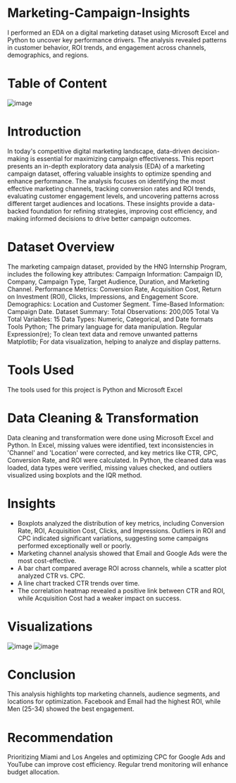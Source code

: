 # Marketing-Campaign-Insights
I performed an EDA on a digital marketing dataset using Microsoft Excel and Python to uncover key performance drivers. The analysis revealed patterns in customer behavior, ROI trends, and engagement across channels, demographics, and regions.

# Table of Content


![image](https://github.com/user-attachments/assets/25d50196-4b5b-44b6-ab55-de8982aebb17)

# Introduction 
In today's competitive digital marketing landscape, data-driven decision-making is essential for maximizing campaign effectiveness. This report presents an in-depth exploratory data analysis (EDA) of a marketing campaign dataset, offering valuable insights to optimize spending and enhance performance. 
The analysis focuses on identifying the most effective marketing channels, tracking conversion rates and ROI trends, evaluating customer engagement levels, and uncovering patterns across different target audiences and locations. These insights provide a data-backed foundation for refining strategies, improving cost efficiency, and making informed decisions to drive better campaign outcomes.

# Dataset Overview
The marketing campaign dataset, provided by the HNG Internship Program, includes the following key attributes:
Campaign Information: Campaign ID, Company, Campaign Type, Target Audience, Duration, and Marketing Channel.
Performance Metrics: Conversion Rate, Acquisition Cost, Return on Investment (ROI), Clicks, Impressions, and Engagement Score.
Demographics: Location and Customer Segment.
Time-Based Information: Campaign Date.
Dataset Summary:
Total Observations: 200,005
Total Va
Total Variables: 15
Data Types: Numeric, Categorical, and Date formats
Tools
Python; The primary language for data manipulation.
Regular Expression(re); To clean text data and remove unwanted patterns
Matplotlib; For data visualization, helping to analyze and display patterns.

# Tools Used 
The tools used for this project is Python and Microsoft Excel

# Data Cleaning & Transformation
Data cleaning and transformation were done using Microsoft Excel and Python. In Excel, missing values were identified, text inconsistencies in 'Channel' and 'Location' were corrected, and key metrics like CTR, CPC, Conversion Rate, and ROI were calculated. In Python, the cleaned data was loaded, data types were verified, missing values checked, and outliers visualized using boxplots and the IQR method.

# Insights
- Boxplots analyzed the distribution of key metrics, including Conversion Rate, ROI, Acquisition Cost, Clicks, and Impressions. Outliers in ROI and CPC indicated significant variations, suggesting some campaigns performed exceptionally well or poorly.
- Marketing channel analysis showed that Email and Google Ads were the most cost-effective.
- A bar chart compared average ROI across channels, while a scatter plot analyzed CTR vs. CPC.
- A line chart tracked CTR trends over time.
- The correlation heatmap revealed a positive link between CTR and ROI, while Acquisition Cost had a weaker impact on success.

 # Visualizations
 ![image](https://github.com/user-attachments/assets/5566189e-fb24-4493-9334-c9a1f0b39243)
 ![image](https://github.com/user-attachments/assets/4d29ca5d-e734-4594-8304-cbdfa16bbea5)

# Conclusion
This analysis highlights top marketing channels, audience segments, and locations for optimization. Facebook and Email had the highest ROI, while Men (25-34) showed the best engagement.

# Recommendation
Prioritizing Miami and Los Angeles and optimizing CPC for Google Ads and YouTube can improve cost efficiency. Regular trend monitoring will enhance budget allocation.














